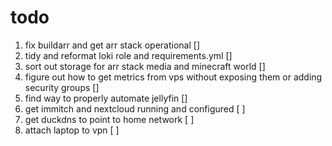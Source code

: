 # todo 

1. fix buildarr and get arr stack operational []
2. tidy and reformat loki role and requirements.yml []
3. sort out storage for arr stack media and minecraft world []
4. figure out how to get metrics from vps without exposing them or adding security groups []
5. find way to properly automate jellyfin []
6. get immitch and nextcloud running and configured [ ]
7. get duckdns to point to home network [ ]
8. attach laptop to vpn [ ]